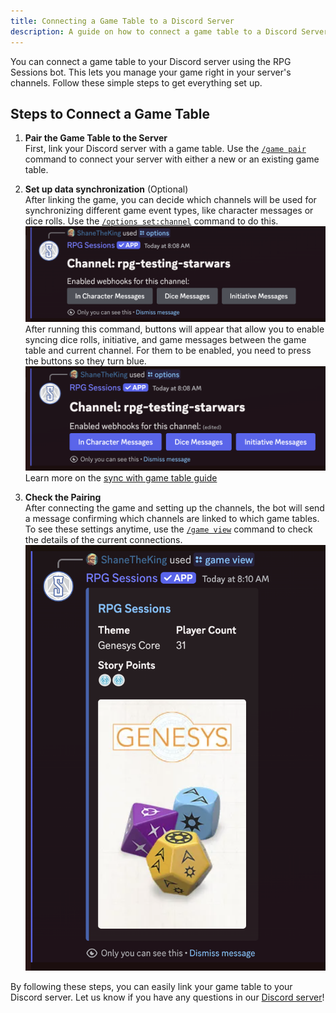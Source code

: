```yaml
---
title: Connecting a Game Table to a Discord Server 
description: A guide on how to connect a game table to a Discord Server with the RPG Sessions Discord bot.
---
```


You can connect a game table to your Discord server using the RPG Sessions bot. This lets you manage your game right in your server's channels. Follow these simple steps to get everything set up.

## Steps to Connect a Game Table

1. **Pair the Game Table to the Server**   
First, link your Discord server with a game table. Use the [`/game pair`](/discord-bot-docs/reference/game/#game-pair) command to connect your server with either a new or an existing game table.

2. **Set up data synchronization** (Optional)   
After linking the game, you can decide which channels will be used for synchronizing different game event types, like character messages or dice rolls. Use the [`/options set:channel`](/discord-bot-docs/reference/options/#options) command to do this.  
![Sync Options Unchecked](../../../assets/guides/connect-game-table/sync-options-unchecked.png)
After running this command, buttons will appear that allow you to enable syncing dice rolls, initiative, and game messages between the game table and current channel. For them to be enabled, you need to press the buttons so they turn blue.  
![Sync Options Checked](../../../assets/guides/connect-game-table/sync-options-checked.png)  
Learn more on the [sync with game table guide](sync-game-table-events)

3. **Check the Pairing**   
After connecting the game and setting up the channels, the bot will send a message confirming which channels are linked to which game tables. To see these settings anytime, use the [`/game view`](/discord-bot-docs/reference/game/#game-view) command to check the details of the current connections.  
![Game View](../../../assets/guides/connect-game-table/game-view.png)

By following these steps, you can easily link your game table to your Discord server. Let us know if you have any questions in our [Discord server](https://discord.gg/DfEkRzUbjk)!

